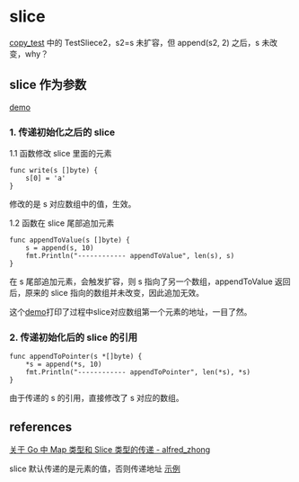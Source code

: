 # slice

[copy_test](copy_test.go) 中的 TestSliece2，s2=s 未扩容，但 append(s2, 2) 之后，s 未改变，why？

## slice 作为参数
[demo](value_pointer/main1.go)

### 1. 传递初始化之后的 slice

1.1 函数修改 slice 里面的元素

```
func write(s []byte) {
	s[0] = 'a'
}
```
修改的是 s 对应数组中的值，生效。

1.2 函数在 slice 尾部追加元素
```
func appendToValue(s []byte) {
	s = append(s, 10)
	fmt.Println("------------ appendToValue", len(s), s)
}
```
在 s 尾部追加元素，会触发扩容，则 s 指向了另一个数组，appendToValue 返回后，原来的 slice 指向的数组并未改变，因此追加无效。

这个[demo](value_pointer/main2.go)打印了过程中slice对应数组第一个元素的地址，一目了然。

### 2. 传递初始化后的 slice 的引用
```
func appendToPointer(s *[]byte) {
	*s = append(*s, 10)
	fmt.Println("------------ appendToPointer", len(*s), *s)
}
```
由于传递的 s 的引用，直接修改了 s 对应的数组。

## references
[关于 Go 中 Map 类型和 Slice 类型的传递 - alfred_zhong](https://www.cnblogs.com/snowInPluto/p/7477365.html)

slice 默认传递的是元素的值，否则传递地址 [示例](demo3.go)